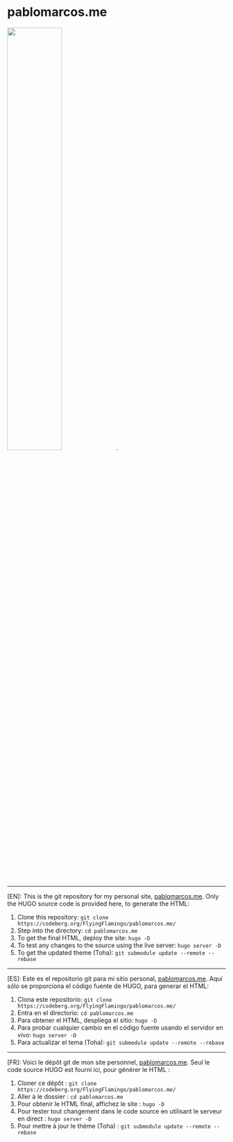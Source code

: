 # pablomarcos.me

<img src="https://codeberg.org/FlyingFlamingo/pablomarcos-me/raw/branch/main/screenshots/español.png" width="50%">.
<br>
<br>

-----

\[EN\]: This is the git repository for my personal site, [pablomarcos.me](pablomarcos.me). Only the HUGO source code is provided here, to generate the HTML:

1.  Clone this repository: `git clone https://codeberg.org/FlyingFlamingo/pablomarcos.me/`
2. Step into the directory: `cd pablomarcos.me`
3. To get the final HTML, deploy the site: `hugo -D`
4. To test any changes to the source using the live server: `hugo server -D`
5. To get the updated theme (Toha): `git submodule update --remote --rebase`

-----

\[ES\]: Este es el repositorio git para mi sitio personal, [pablomarcos.me](pablomarcos.me). Aquí sólo se proporciona el código fuente de HUGO, para generar el HTML:

1.  Clona este repositorio: `git clone https://codeberg.org/FlyingFlamingo/pablomarcos.me/`
2. Entra en el directorio: `cd pablomarcos.me`
3. Para obtener el HTML, despliega el sitio: `hugo -D`
4. Para probar cualquier cambio en el código fuente usando el servidor en vivo: `hugo server -D`
5. Para actualizar el tema (Toha): `git submodule update --remote --rebase`

-----

\[FR\]: Voici le dépôt git de mon site personnel, [pablomarcos.me](pablomarcos.me). Seul le code source HUGO est fourni ici, pour générer le HTML :

1. Cloner ce dépôt : `git clone https://codeberg.org/FlyingFlamingo/pablomarcos.me/`
2. Aller à le dossier : `cd pablomarcos.me`
3. Pour obtenir le HTML final, affichez le site : `hugo -D`
4. Pour tester tout changement dans le code source en utilisant le serveur en direct : `hugo server -D`
5. Pour mettre à jour le thème (Toha) : `git submodule update --remote --rebase`




